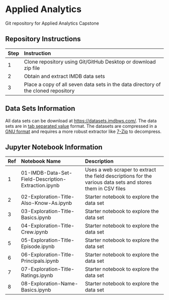 # Applied Analytics
Git repository for Applied Analytics Capstone

## Repository Instructions

| Step | Instruction |
|:--|:--|
| 1 | Clone repository using Git/GitHub Desktop or download zip file |
| 2 | Obtain and extract IMDB data sets |
| 3 | Place a copy of all seven data sets in the data directory of the cloned repository |


## Data Sets Information

All data sets can be download at https://datasets.imdbws.com/. The data sets are in [tab separated value](https://fileinfo.com/extension/tsv) format. The datasets are compressed in a [GNU format](https://fileinfo.com/extension/gz) and requires a more robust extractor like [7-Zip](https://www.7-zip.org/) to decompress.

## Jupyter Notebook Information

| Ref | Notebook Name | Description |
|:--|:--|:--|
| 1 | 01-IMDB-Data-Set-Field-Description-Extraction.ipynb | Uses a web scraper to extract the field descriptions for the various data sets and stores them in CSV files |
| 2 | 02-Exploration-Title-Also-Know-As.ipynb | Starter notebook to explore the data set |
| 3 | 03-Exploration-Title-Basics.ipynb | Starter notebook to explore the data set |
| 4 | 04-Exploration-Title-Crew.ipynb | Starter notebook to explore the data set |
| 5 | 05-Exploration-Title-Episode.ipynb | Starter notebook to explore the data set |
| 6 | 06-Exploration-Title-Principals.ipynb | Starter notebook to explore the data set |
| 7 | 07-Exploration-Title-Ratings.ipynb | Starter notebook to explore the data set |
| 8 | 08-Exploration-Name-Basics.ipynb | Starter notebook to explore the data set |

